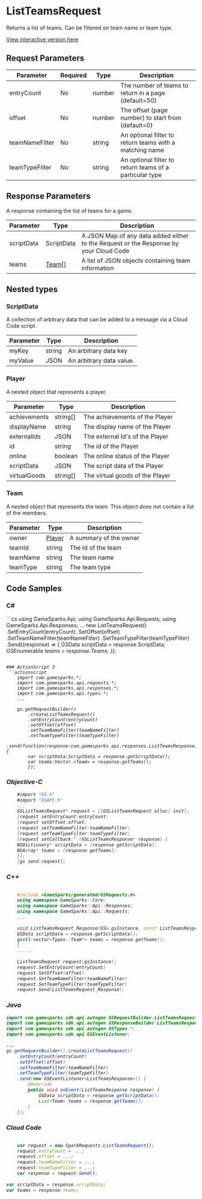 
# ListTeamsRequest


Returns a list of teams. Can be filtered on team name or team type.


<a href="https://api.gamesparks.net/#listteamsrequest" target="_gsapi">View interactive version here</a>

## Request Parameters

Parameter | Required | Type | Description
--------- | -------- | ---- | -----------
entryCount | No | number | The number of teams to return in a page (default=50)
offset | No | number | The offset (page number) to start from (default=0)
teamNameFilter | No | string | An optional filter to return teams with a matching name
teamTypeFilter | No | string | An optional filter to return teams of a particular type

## Response Parameters


A response containing the list of teams for a game.

Parameter | Type | Description
--------- | ---- | -----------
scriptData | ScriptData | A JSON Map of any data added either to the Request or the Response by your Cloud Code
teams | [Team[]](#team) | A list of JSON objects containing team information

## Nested types

### ScriptData

A collection of arbitrary data that can be added to a message via a Cloud Code script.

Parameter | Type | Description
--------- | ---- | -----------
myKey | string | An arbitrary data key
myValue | JSON | An arbitrary data value.

### Player

A nested object that represents a player.

Parameter | Type | Description
--------- | ---- | -----------
achievements | string[] | The achievements of the Player
displayName | string | The display name of the Player
externalIds | JSON | The external Id's of the Player
id | string | The id of the Player
online | boolean | The online status of the Player
scriptData | JSON | The script data of the Player
virtualGoods | string[] | The virtual goods of the Player

### Team

A nested object that represents the team. This object does not contain a list of the members.

Parameter | Type | Description
--------- | ---- | -----------
owner | [Player](#player) | A summary of the owner
teamId | string | The Id of the team
teamName | string | The team name
teamType | string | The team type


## Code Samples

<h3>C#</h3>
```cs
	using GameSparks.Api;
	using GameSparks.Api.Requests;
	using GameSparks.Api.Responses;
	...
	new ListTeamsRequest()
		.SetEntryCount(entryCount)
		.SetOffset(offset)
		.SetTeamNameFilter(teamNameFilter)
		.SetTeamTypeFilter(teamTypeFilter)
		.Send((response) => {
		GSData scriptData = response.ScriptData; 
		GSEnumerable<var> teams = response.Teams; 
		});

```

### ActionScript 3
```actionscript
	import com.gamesparks.*;
	import com.gamesparks.api.requests.*;
	import com.gamesparks.api.responses.*;
	import com.gamesparks.api.types.*;
	...
	
	gs.getRequestBuilder()
	    .createListTeamsRequest()
		.setEntryCount(entryCount)
		.setOffset(offset)
		.setTeamNameFilter(teamNameFilter)
		.setTeamTypeFilter(teamTypeFilter)
		.send(function(response:com.gamesparks.api.responses.ListTeamsResponse):void {
		var scriptData:ScriptData = response.getScriptData(); 
		var teams:Vector.<Team> = response.getTeams(); 
		});

```

### Objective-C
```objectivec
	#import "GS.h"
	#import "GSAPI.h"
	...
	GSListTeamsRequest* request = [[GSListTeamsRequest alloc] init];
	[request setEntryCount:entryCount;
	[request setOffset:offset;
	[request setTeamNameFilter:teamNameFilter;
	[request setTeamTypeFilter:teamTypeFilter;
	[request setCallback:^ (GSListTeamsResponse* response) {
	NSDictionary* scriptData = [response getScriptData]; 
	NSArray* teams = [response getTeams]; 
	}];
	[gs send:request];

```

### C++
```cpp

	#include <GameSparks/generated/GSRequests.h>
	using namespace GameSparks::Core;
	using namespace GameSparks::Api::Responses;
	using namespace GameSparks::Api::Requests;
	...
	
	void ListTeamsRequest_Response(GS& gsInstance, const ListTeamsResponse& response) {
	GSData scriptData = response.getScriptData(); 
	gsstl:vector<Types::Team*> teams = response.getTeams(); 
	}
	......
	
	ListTeamsRequest request(gsInstance);
	request.SetEntryCount(entryCount)
	request.SetOffset(offset)
	request.SetTeamNameFilter(teamNameFilter)
	request.SetTeamTypeFilter(teamTypeFilter)
	request.Send(ListTeamsRequest_Response);
```

### Java
```java
import com.gamesparks.sdk.api.autogen.GSRequestBuilder.ListTeamsRequest;
import com.gamesparks.sdk.api.autogen.GSResponseBuilder.ListTeamsResponse;
import com.gamesparks.sdk.api.autogen.GSTypes.*;
import com.gamesparks.sdk.api.GSEventListener;

...
gs.getRequestBuilder().createListTeamsRequest()
	.setEntryCount(entryCount)
	.setOffset(offset)
	.setTeamNameFilter(teamNameFilter)
	.setTeamTypeFilter(teamTypeFilter)
	.send(new GSEventListener<ListTeamsResponse>() {
		@Override
		public void onEvent(ListTeamsResponse response) {
			GSData scriptData = response.getScriptData(); 
			List<Team> teams = response.getTeams(); 
		}
	});

```

### Cloud Code
```javascript

	var request = new SparkRequests.ListTeamsRequest();
	request.entryCount = ...;
	request.offset = ...;
	request.teamNameFilter = ...;
	request.teamTypeFilter = ...;
	var response = request.Send();
	
var scriptData = response.scriptData; 
var teams = response.teams; 
```


